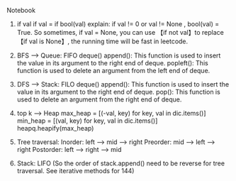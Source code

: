 Notebook

1. if val
if val = if bool(val)
explain: if val != 0 or val != None , bool(val) = True. So sometimes, if val = None, you can use 【if not val】to replace 【if val is None】, the running time will be fast in leetcode.


2. BFS --> Queue: FIFO
deque()
append(): This function is used to insert the value in its argument to the right end of deque.
popleft(): This function is used to delete an argument from the left end of deque.

3. DFS --> Stack: FILO
deque()
append(): This function is used to insert the value in its argument to the right end of deque.
pop(): This function is used to delete an argument from the right end of deque.

4. top k --> Heap
max_heap = [(-val, key) for key, val in dic.items()]
min_heap = [(val, key) for key, val in dic.items()]
heapq.heapify(max_heap)

5. Tree traversal:
  Inorder: left --> mid --> right
  Preorder: mid --> left --> right
  Postorder: left --> right --> mid
  
6. Stack: LIFO (So the order of stack.append() need to be reverse for tree traversal. See iterative methods for 144)
